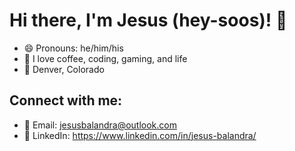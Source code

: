 # Hi there, I'm Jesus (hey-soos)! 👋

- 😄 Pronouns: he/him/his 
- 👾 I love coffee, coding, gaming, and life
- 📍 Denver, Colorado

## Connect with me:
- 📧 Email: jesusbalandra@outlook.com
- 🔗 LinkedIn: https://www.linkedin.com/in/jesus-balandra/

<!-- ## Motivation Streak:
[![GitHub Streak](http://github-readme-streak-stats.herokuapp.com?user=OddTK&theme=radical&hide_border=true&date_format=M%20j%5B%2C%20Y%5D)](https://git.io/streak-stats) -->


<!--
**OddTK/OddTK** is a ✨ _special_ ✨ repository because its `README.md` (this file) appears on your GitHub profile.

Here are some ideas to get you started:

- 🔭 I’m currently working on ...
- 🌱 I’m currently learning ...
- 👯 I’m looking to collaborate on ...
- 🤔 I’m looking for help with ...
- 💬 Ask me about ...
- 📫 How to reach me: ...
- 😄 Pronouns: ...
- ⚡ Fun fact: ...
-->

